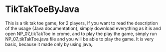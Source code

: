 # TikTakToeByJava
This is a tik tak toe game, for 2 players, If you want to read the description of the usage (Java documentation), simply download everything as it is and open NP_07_tikTakToe in crome, and to play the play the game, simply run NP_07_tikTakToe.java file and you will be able to play the game. It is very basic, because it made only by using java,.
